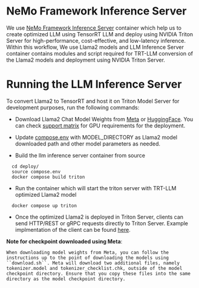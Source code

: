 # NeMo Framework Inference Server

We use [NeMo Framework Inference Server](https://docs.nvidia.com/nemo-framework/user-guide/latest/deployingthenemoframeworkmodel.html) container which help us to create optimized LLM using TensorRT LLM and deploy using NVIDIA Triton Server for high-performance, cost-effective, and low-latency inference. Within this workflow, We use Llama2 models and LLM Inference Server container contains modules and script required for TRT-LLM conversion of the Llama2 models and deployment using NVIDIA Triton Server.


# Running the LLM Inference Server

To convert Llama2 to TensorRT and host it on Triton Model Server for development purposes, run the following commands:

- Download Llama2 Chat Model Weights from [Meta](https://ai.meta.com/resources/models-and-libraries/llama-downloads/) or [HuggingFace](https://huggingface.co/meta-llama/Llama-2-13b-chat-hf/). You can check [support matrix](../docs/support_matrix.md) for GPU requirements for the deployment.

- Update [compose.env](../deploy/compose.env) with MODEL_DIRECTORY as Llama2 model downloaded path and other model parameters as needed.

- Build the llm inference server container from source
```
  cd deploy/
  source compose.env
  docker compose build triton
```
- Run the container which will start the triton server with TRT-LLM optimized Llama2 model
```
  docker compose up triton
```

- Once the optimized Llama2 is deployed in Triton Server, clients can send HTTP/REST or gRPC requests directly to Triton Server. Example implmentation of the client can be found [here](../llm-inference-server/model_server_client/trt_llm.py).



**Note for checkpoint downloaded using Meta**:

    When downloading model weights from Meta, you can follow the instructions up to the point of downloading the models using ``download.sh``. Meta will download two additional files, namely tokenizer.model and tokenizer_checklist.chk, outside of the model checkpoint directory. Ensure that you copy these files into the same directory as the model checkpoint directory.